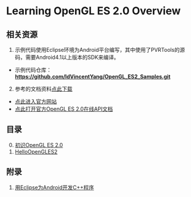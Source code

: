 # Learning OpenGL ES 2.0 Overview
## 相关资源

1. 示例代码使用Eclipse环境为Android平台编写，其中使用了PVRTools的源码，需要Android4.1以上版本的SDK来编译。
* 示例代码仓库：__https://github.com/IdVincentYang/OpenGL_ES2_Samples.git__
2. 参考的文档资料[点此下载](http://www.kuaipan.cn/file/id_120512221070491937.htm)
* [点此进入官方网站](http://www.khronos.org/registry/gles/)
* [点此打开官方OpenGL ES 2.0在线API文档](http://www.khronos.org/opengles/sdk/docs/man/)

## 目录
0. [初识OpenGL ES 2.0](http://www.kuaipan.cn/file/id_120512221070492052.htm)
1. [HelloOpenGLES2](http://www.kuaipan.cn/file/id_120512221070492053.htm)

## 附录
1. [用Eclipse为Android开发C++程序](CppDevOnEclipseForAndroid.html)
